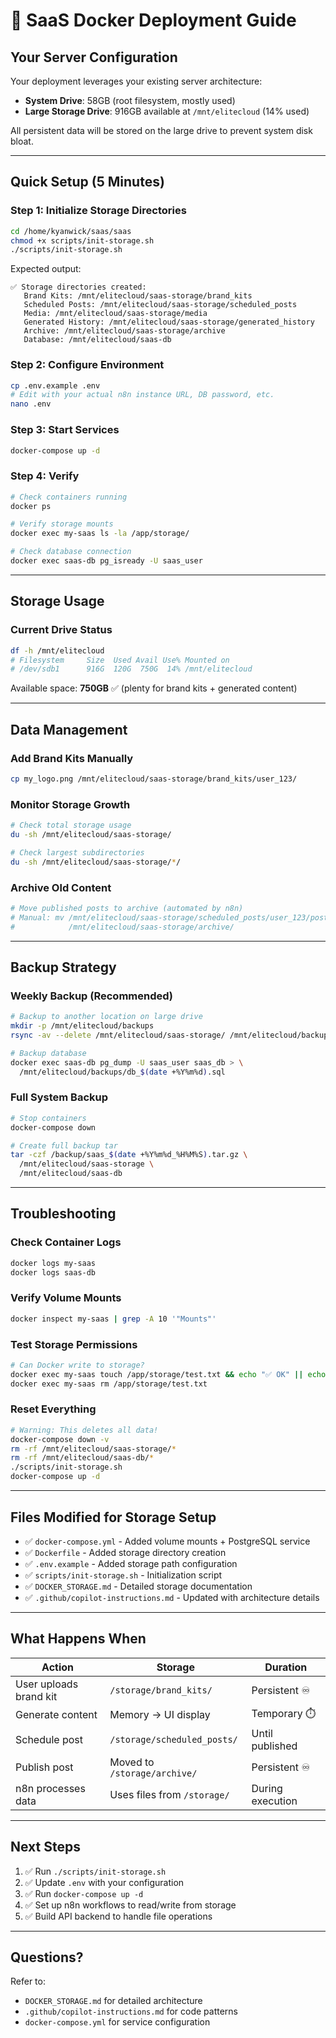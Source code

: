 # 🚀 SaaS Docker Deployment Guide

## Your Server Configuration

Your deployment leverages your existing server architecture:
- **System Drive**: 58GB (root filesystem, mostly used)
- **Large Storage Drive**: 916GB available at `/mnt/elitecloud` (14% used)

All persistent data will be stored on the large drive to prevent system disk bloat.

---

## Quick Setup (5 Minutes)

### Step 1: Initialize Storage Directories
```bash
cd /home/kyanwick/saas/saas
chmod +x scripts/init-storage.sh
./scripts/init-storage.sh
```

Expected output:
```
✅ Storage directories created:
   Brand Kits: /mnt/elitecloud/saas-storage/brand_kits
   Scheduled Posts: /mnt/elitecloud/saas-storage/scheduled_posts
   Media: /mnt/elitecloud/saas-storage/media
   Generated History: /mnt/elitecloud/saas-storage/generated_history
   Archive: /mnt/elitecloud/saas-storage/archive
   Database: /mnt/elitecloud/saas-db
```

### Step 2: Configure Environment
```bash
cp .env.example .env
# Edit with your actual n8n instance URL, DB password, etc.
nano .env
```

### Step 3: Start Services
```bash
docker-compose up -d
```

### Step 4: Verify
```bash
# Check containers running
docker ps

# Verify storage mounts
docker exec my-saas ls -la /app/storage/

# Check database connection
docker exec saas-db pg_isready -U saas_user
```

---

## Storage Usage

### Current Drive Status
```bash
df -h /mnt/elitecloud
# Filesystem     Size  Used Avail Use% Mounted on
# /dev/sdb1      916G  120G  750G  14% /mnt/elitecloud
```

Available space: **750GB** ✅ (plenty for brand kits + generated content)

---

## Data Management

### Add Brand Kits Manually
```bash
cp my_logo.png /mnt/elitecloud/saas-storage/brand_kits/user_123/
```

### Monitor Storage Growth
```bash
# Check total storage usage
du -sh /mnt/elitecloud/saas-storage/

# Check largest subdirectories
du -sh /mnt/elitecloud/saas-storage/*/
```

### Archive Old Content
```bash
# Move published posts to archive (automated by n8n)
# Manual: mv /mnt/elitecloud/saas-storage/scheduled_posts/user_123/post_456.json \
#            /mnt/elitecloud/saas-storage/archive/
```

---

## Backup Strategy

### Weekly Backup (Recommended)
```bash
# Backup to another location on large drive
mkdir -p /mnt/elitecloud/backups
rsync -av --delete /mnt/elitecloud/saas-storage/ /mnt/elitecloud/backups/weekly/

# Backup database
docker exec saas-db pg_dump -U saas_user saas_db > \
  /mnt/elitecloud/backups/db_$(date +%Y%m%d).sql
```

### Full System Backup
```bash
# Stop containers
docker-compose down

# Create full backup tar
tar -czf /backup/saas_$(date +%Y%m%d_%H%M%S).tar.gz \
  /mnt/elitecloud/saas-storage \
  /mnt/elitecloud/saas-db
```

---

## Troubleshooting

### Check Container Logs
```bash
docker logs my-saas
docker logs saas-db
```

### Verify Volume Mounts
```bash
docker inspect my-saas | grep -A 10 '"Mounts"'
```

### Test Storage Permissions
```bash
# Can Docker write to storage?
docker exec my-saas touch /app/storage/test.txt && echo "✅ OK" || echo "❌ Failed"
docker exec my-saas rm /app/storage/test.txt
```

### Reset Everything
```bash
# Warning: This deletes all data!
docker-compose down -v
rm -rf /mnt/elitecloud/saas-storage/*
rm -rf /mnt/elitecloud/saas-db/*
./scripts/init-storage.sh
docker-compose up -d
```

---

## Files Modified for Storage Setup

- ✅ `docker-compose.yml` - Added volume mounts + PostgreSQL service
- ✅ `Dockerfile` - Added storage directory creation
- ✅ `.env.example` - Added storage path configuration
- ✅ `scripts/init-storage.sh` - Initialization script
- ✅ `DOCKER_STORAGE.md` - Detailed storage documentation
- ✅ `.github/copilot-instructions.md` - Updated with architecture details

---

## What Happens When

| Action | Storage | Duration |
|--------|---------|----------|
| User uploads brand kit | `/storage/brand_kits/` | Persistent ♾️ |
| Generate content | Memory → UI display | Temporary ⏱️ |
| Schedule post | `/storage/scheduled_posts/` | Until published |
| Publish post | Moved to `/storage/archive/` | Persistent ♾️ |
| n8n processes data | Uses files from `/storage/` | During execution |

---

## Next Steps

1. ✅ Run `./scripts/init-storage.sh`
2. ✅ Update `.env` with your configuration
3. ✅ Run `docker-compose up -d`
4. ✅ Set up n8n workflows to read/write from storage
5. ✅ Build API backend to handle file operations

---

## Questions?

Refer to:
- `DOCKER_STORAGE.md` for detailed architecture
- `.github/copilot-instructions.md` for code patterns
- `docker-compose.yml` for service configuration

